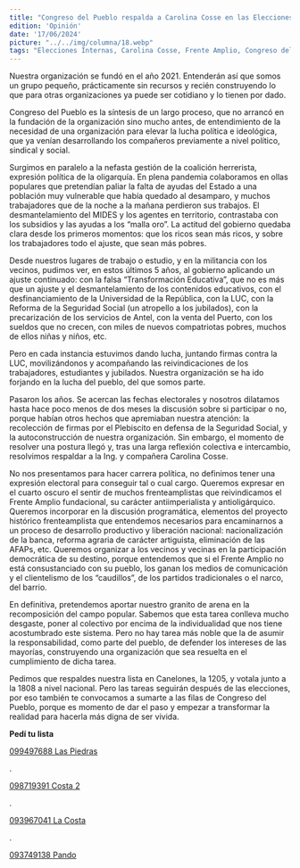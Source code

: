 ```yaml
---
title: "Congreso del Pueblo respalda a Carolina Cosse en las Elecciones Internas: integra las listas 1205 y 1808"
edition: 'Opinión'
date: '17/06/2024'
picture: "../../img/columna/18.webp"
tags: "Elecciones Internas, Carolina Cosse, Frente Amplio, Congreso del Pueblo"
---
```



Nuestra organización se fundó en el año 2021. Entenderán así que somos un grupo pequeño, prácticamente sin recursos y recién construyendo lo que para otras organizaciones ya puede ser cotidiano y lo tienen por dado.

Congreso del Pueblo es la síntesis de un largo proceso, que no arrancó en la fundación de la organización sino mucho antes, de entendimiento de la necesidad de una organización para elevar la lucha política e ideológica, que ya venían desarrollando los compañeros previamente a nivel político, sindical y social. 

Surgimos en paralelo a la nefasta gestión de la coalición herrerista, expresión política de la oligarquía. En plena pandemia colaboramos en ollas populares que pretendían paliar la falta de ayudas del Estado a una población muy vulnerable que había quedado al desamparo, y muchos trabajadores que de la noche a la mañana perdieron sus trabajos. El desmantelamiento del MIDES y los agentes en territorio, contrastaba con los subsidios y las ayudas a los “malla oro”. La actitud del gobierno quedaba clara desde los primeros momentos: que los ricos sean más ricos, y sobre los trabajadores todo el ajuste, que sean más pobres.

Desde nuestros lugares de trabajo o estudio, y en la militancia con los vecinos, pudimos ver, en estos últimos 5 años, al gobierno aplicando un ajuste continuado: con la falsa “Transformación Educativa”, que no es más que un ajuste y el desmantelamiento de los contenidos educativos, con el desfinanciamiento de la Universidad de la República, con la LUC, con la Reforma de la Seguridad Social (un atropello a los jubilados), con la precarización de los servicios de Antel, con la venta del Puerto, con los sueldos que no crecen, con miles de nuevos compatriotas pobres, muchos de ellos niñas y niños, etc.

Pero en cada instancia estuvimos dando lucha, juntando firmas contra la LUC, movilizándonos y acompañando las reivindicaciones de los trabajadores, estudiantes y jubilados. Nuestra organización se ha ido forjando en la lucha del pueblo, del que somos parte.

Pasaron los años. Se acercan las fechas electorales y nosotros dilatamos hasta hace poco menos de dos meses la discusión sobre si participar o no, porque habían otros hechos que apremiaban nuestra atención: la recolección de firmas por el Plebiscito en defensa de la Seguridad Social, y la autoconstrucción de nuestra organización. Sin embargo, el momento de resolver una postura llegó y, tras una larga reflexión colectiva e intercambio, resolvimos respaldar a la Ing. y compañera Carolina Cosse.

No nos presentamos para hacer carrera política, no definimos tener una expresión electoral para conseguir tal o cual cargo. Queremos expresar en el cuarto oscuro el sentir de muchos frenteamplistas que reivindicamos el Frente Amplio fundacional, su carácter antiimperialista y antioligárquico. Queremos incorporar en la discusión programática, elementos del proyecto histórico frenteamplista que entendemos necesarios para encaminarnos a un proceso de  desarrollo productivo y liberación nacional: nacionalización de la banca, reforma agraria de carácter artiguista, eliminación de las AFAPs, etc. Queremos organizar a los vecinos y vecinas en la participación democrática de su destino, porque entendemos que si el Frente Amplio no está consustanciado con su pueblo, los ganan los medios de comunicación y el clientelismo de los “caudillos”, de los partidos tradicionales o el narco, del barrio.

En definitiva, pretendemos aportar nuestro granito de arena en la recomposición del campo popular. Sabemos que esta tarea conlleva mucho desgaste, poner al colectivo por encima de la individualidad que nos tiene acostumbrado este sistema. Pero no hay tarea más noble que la de asumir la responsabilidad, como parte del pueblo, de defender los intereses de las mayorías, construyendo una organización que sea resuelta en el cumplimiento de dicha tarea.

Pedimos que respaldes nuestra lista en Canelones, la 1205, y votala junto a la 1808 a nivel nacional. Pero las tareas seguirán después de las elecciones, por eso también te convocamos a sumarte a las filas de Congreso del Pueblo, porque es momento de dar el paso y empezar a transformar la realidad para hacerla más digna de ser vivida.

**Pedí tu lista**

[099497688 Las Piedras](tel:099497688)

.

[098719391 Costa 2](tel:098719391)

.

[093967041 La Costa](tel:093967041)

.

[093749138 Pando](tel:093749138)